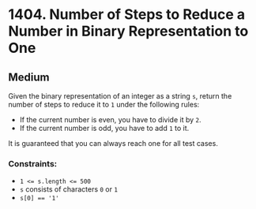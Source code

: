 # 1404. Number of Steps to Reduce a Number in Binary Representation to One

## Medium

Given the binary representation of an integer as a string `s`, return the number of steps to reduce it to `1` under the
following rules:

- If the current number is even, you have to divide it by `2`.
- If the current number is odd, you have to add `1` to it.

It is guaranteed that you can always reach one for all test cases.

### Constraints:

- `1 <= s.length <= 500`
- `s` consists of characters `0` or `1`
- `s[0] == '1'`
